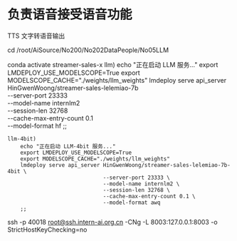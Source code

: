 # 负责语音接受语音功能
TTS 文字转语音输出

cd /root/AiSource/No200/No202DataPeople/No05LLM

conda activate streamer-sales-x
llm)
        echo "正在启动 LLM 服务..."
        export LMDEPLOY_USE_MODELSCOPE=True
        export MODELSCOPE_CACHE="./weights/llm_weights"
        lmdeploy serve api_server HinGwenWoong/streamer-sales-lelemiao-7b \
                                  --server-port 23333 \
                                  --model-name internlm2 \
                                  --session-len 32768 \
                                  --cache-max-entry-count 0.1 \
                                  --model-format hf
        ;;

    llm-4bit)
        echo "正在启动 LLM-4bit 服务..."
        export LMDEPLOY_USE_MODELSCOPE=True
        export MODELSCOPE_CACHE="./weights/llm_weights"
        lmdeploy serve api_server HinGwenWoong/streamer-sales-lelemiao-7b-4bit \
                                  --server-port 23333 \
                                  --model-name internlm2 \
                                  --session-len 32768 \
                                  --cache-max-entry-count 0.1 \
                                  --model-format awq
        ;;

ssh -p 40018 root@ssh.intern-ai.org.cn -CNg -L 8003:127.0.0.1:8003 -o StrictHostKeyChecking=no
